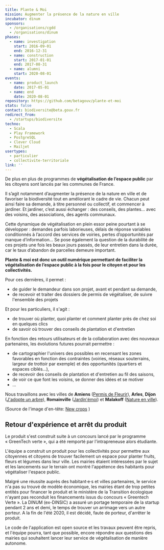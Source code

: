 ```yaml
---
title: Plante & Moi
mission: Augmenter la présence de la nature en ville
incubator: dinum
sponsors:
  - /organisations/cgdd
  - /organisations/dinum
phases:
  - name: investigation
    start: 2016-09-01
    end: 2016-12-31
  - name: construction
    start: 2017-01-01
    end: 2017-08-31
  - name: alumni
    start: 2020-08-01
events:
  - name: product_launch
    date: 2017-05-01
  - name: end
    date: 2020-08-01
repository: https://github.com/betagouv/plante-et-moi
stats: false
contact: biodiversite@beta.gouv.fr
redirect_from:
  - /startups/biodiversite
techno:
  - Scala
  - Play Framework
  - PostgreSQL
  - Clever Cloud
  - Mailjet
usertypes:
  - particulier
  - collectivite-territoriale
link: ''
---
```

De plus en plus de programmes de __végétalisation de l’espace public__ par les citoyens sont lancés par les communes de France.

Il s’agit notamment d’augmenter la présence de la nature en ville et de favoriser la biodiversité tout en améliorant le cadre de vie. Chacun peut ainsi faire sa demande, à titre personnel ou collectif, et commencer à jardiner. Et jardiner, c’est aussi échanger : des conseils, des plantes… avec des voisins, des associations, des agents communaux.

Cette dynamique de végétalisation en plein essor peine pourtant à se développer : demandes parfois laborieuses, délais de réponse variables conditionnés à l’accord des services de voiries, pertes d’opportunités par manque d’information… Se pose également la question de la durabilité de ces projets une fois les beaux jours passés, de leur entretien dans la durée, car le taux d’abandon de parcelles demeure important.

__Plante & moi est donc un outil numérique permettant de faciliter la végétalisation de l’espace public à la fois pour le citoyen et pour les collectivités.__

Pour ces dernières, il permet :
- de guider le demandeur dans son projet, avant et pendant sa demande,
- de recevoir et traiter des dossiers de permis de végétaliser, de suivre l'ensemble des projets

Et pour les particuliers, il s'agit :
- de trouver où planter, quoi planter et comment planter près de chez soi en quelques clics
- de savoir où trouver des conseils de plantation et d'entretien

En fonction des retours utilisateurs et de la collaboration avec des nouveaux partenaires, les évolutions futures pourrait permettre :
- de cartographier l'univers des possibles en recensant les zones favorables en fonction des contraintes (voiries, réseaux souterrains, largeur de trottoir par exemple) et des opportunités (quartiers et espaces ciblés…),
- de recevoir des conseils de plantation et d'entretien au fil des saisons,
- de voir ce que font les voisins, se donner des idées et se motiver
- ...

Nous travaillons avec les villes de __Amiens__ ([Permis de Fleurir](https://permisdefleurir.amiens.fr/)), __Arles__, __Dijon__ ([J'adopte un arbre](http://jadopteunarbre.dijon.fr)), __Romainville__ ([Jardin'émoi](http://romainville.plante-et-moi.fr/jardin-emoi/)) et __Malakoff__ ([Nature en ville](https://nature.malakoff.fr/)).

(Source de l'image d'en-tête: [New crops](https://www.flickr.com/photos/22748341@N00/2737299930/) )

## Retour d'expérience et arrêt du produit

Le produit s'est construit suite à un concours lancé par le programme « GreenTech verte », qui a été remporté par l'intrapreneuse alors étudiante.

L'équipe a construit un produit pour les collectivités pour permettre aux citoyennes et citoyens de trouver facilement un espace pour planter fruits, fleurs et légumes dans leur ville. Les mairies étaient intéressées par le sujet et les lancements sur le terrain ont montré l'appétence des habitants pour végétaliser l'espace public.

Malgré une réussite auprès des habitant·e·s et villes partenaires, le service n'a pas su trouvé de modèle économique, les mairies étant de trop petites entités pour financer le produit et le ministère de la Transition écologique n'ayant pas reconduit les financements issus du concours « Greentech Verte ».
La DINUM (ex-DINSIC) a assuré un portage temporaire de la startup pendant 2 ans et demi, le temps de trouver un arrimage vers un autre porteur. A la fin de l'été 2020, il est décidé, faute de porteur, d'arrêter le produit.

Le code de l'application est open source et les travaux peuvent être repris, et l'équipe pourra, tant que possible, encore répondre aux questions des mairies qui souhaitent lancer leur service de végétalisation de manière autonome.

